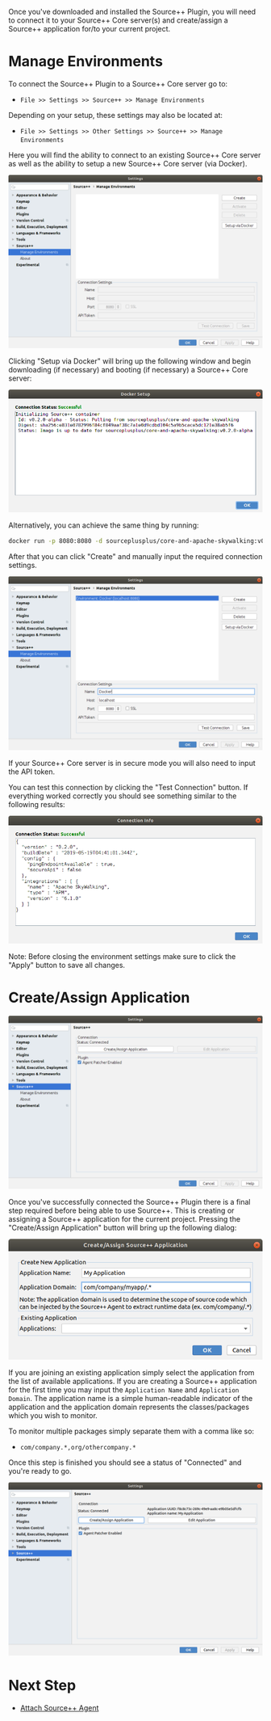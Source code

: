 Once you've downloaded and installed the Source++ Plugin, you will need to connect it to your Source++ Core server(s) and create/assign a Source++ application for/to your current project.

# Manage Environments

To connect the Source++ Plugin to a Source++ Core server go to:
 - `File >> Settings >> Source++ >> Manage Environments`

Depending on your setup, these settings may also be located at:
 - `File >> Settings >> Other Settings >> Source++ >> Manage Environments`

Here you will find the ability to connect to an existing Source++ Core server as well as the ability to setup a new Source++ Core server (via Docker).

![](../../images/plugin/Manage%20Environments.png)

Clicking "Setup via Docker" will bring up the following window and begin downloading (if necessary) and booting (if necessary) a Source++ Core server:

![](../../images/plugin/Setup%20via%20Docker.png)

Alternatively, you can achieve the same thing by running:

```bash
docker run -p 8080:8080 -d sourceplusplus/core-and-apache-skywalking:v0.2.1-alpha
```

After that you can click "Create" and manually input the required connection settings.

![](../../images/plugin/Connect%20Source++.png)

If your Source++ Core server is in secure mode you will also need to input the API token.

You can test this connection by clicking the "Test Connection" button. If everything worked correctly you should see something similar to the following results:

![](../../images/plugin/Successful%20Connection.png)

Note: Before closing the environment settings make sure to click the "Apply" button to save all changes.

# Create/Assign Application

![](../../images/plugin/Status%20Connected.png)

Once you've successfully connected the Source++ Plugin there is a final step required before being able to use Source++. This is creating or assigning a Source++ application for the current project. Pressing the "Create/Assign Application" button will bring up the following dialog:

![](../../images/plugin/Create%20Application.png)

If you are joining an existing application simply select the application from the list of available applications. If you are creating a Source++ application for the first time you may input the `Application Name` and `Application Domain`. The application name is a simple human-readable indicator of the application and the application domain represents the classes/packages which you wish to monitor.

To monitor multiple packages simply separate them with a comma like so:

- `com/company.*,org/othercompany.*`

Once this step is finished you should see a status of "Connected" and you're ready to go.

![](../../images/plugin/Application%20Connected.png)

# Next Step

- [Attach Source++ Agent](./07-attach-source-agent.md)
